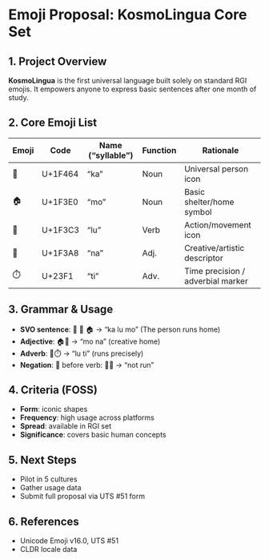 # Emoji Proposal: KosmoLingua Core Set

## 1. Project Overview
**KosmoLingua** is the first universal language built solely on standard RGI emojis. It empowers anyone to express basic sentences after one month of study.

## 2. Core Emoji List

| Emoji | Code | Name (“syllable”) | Function  | Rationale                               |
|-------|------|-------------------|-----------|-----------------------------------------|
| 👤    | U+1F464 | “ka”            | Noun      | Universal person icon                   |
| 🏠    | U+1F3E0 | “mo”            | Noun      | Basic shelter/home symbol               |
| 🏃    | U+1F3C3 | “lu”            | Verb      | Action/movement icon                    |
| 🎨    | U+1F3A8 | “na”            | Adj.      | Creative/artistic descriptor            |
| ⏱️    | U+23F1 | “ti”            | Adv.      | Time precision / adverbial marker       |

## 3. Grammar & Usage
- **SVO sentence**: 👤 🏃 🏠 → “ka lu mo” (The person runs home)  
- **Adjective**: 🏠🎨 → “mo na” (creative home)  
- **Adverb**: 🏃⏱️ → “lu ti” (runs precisely)  
- **Negation**: 🚫 before verb: 🚫🏃 → “not run”

## 4. Criteria (FOSS)
- **Form**: iconic shapes  
- **Frequency**: high usage across platforms  
- **Spread**: available in RGI set  
- **Significance**: covers basic human concepts

## 5. Next Steps
- Pilot in 5 cultures  
- Gather usage data  
- Submit full proposal via UTS #51 form

## 6. References
- Unicode Emoji v16.0, UTS #51  
- CLDR locale data
